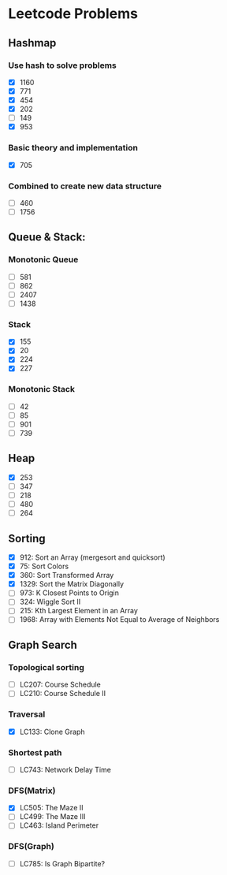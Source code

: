 # Leetcode Problems

## Hashmap
### Use hash to solve problems
- [x] 1160
- [x] 771
- [x] 454
- [x] 202
- [ ] 149
- [x] 953

### Basic theory and implementation
- [x] 705

### Combined to create new data structure
- [ ] 460
- [ ] 1756

## Queue & Stack:
### Monotonic Queue
- [ ] 581
- [ ] 862
- [ ] 2407
- [ ] 1438

### Stack
- [x] 155
- [x] 20
- [x] 224
- [x] 227

### Monotonic Stack
- [ ] 42
- [ ] 85
- [ ] 901
- [ ] 739

## Heap
- [x] 253
- [ ] 347
- [ ] 218
- [ ] 480
- [ ] 264

## Sorting
- [x] 912: Sort an Array (mergesort and quicksort)
- [x] 75: Sort Colors
- [x] 360: Sort Transformed Array
- [x] 1329: Sort the Matrix Diagonally
- [ ] 973: K Closest Points to Origin
- [ ] 324: Wiggle Sort II
- [ ] 215: Kth Largest Element in an Array
- [ ] 1968: Array with Elements Not Equal to Average of Neighbors

## Graph Search

### Topological sorting
- [ ] LC207: Course Schedule
- [ ] LC210: Course Schedule II

### Traversal
- [x] LC133: Clone Graph

### Shortest path
- [ ] LC743: Network Delay Time

### DFS(Matrix)
- [x] LC505: The Maze II
- [ ] LC499: The Maze III
- [ ] LC463: Island Perimeter

### DFS(Graph)
- [ ] LC785: Is Graph Bipartite?


